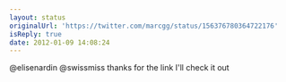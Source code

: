 ```yaml
---
layout: status
originalUrl: 'https://twitter.com/marcgg/status/156376780364722176'
isReply: true
date: 2012-01-09 14:08:24
---
```


@elisenardin @swissmiss thanks for the link I'll check it out
